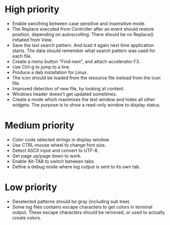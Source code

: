 High priority
=============
* Enable swicthing between case sensitive and insensitive mode.
* The Replace executed from Controller after an event should restore position, depending on autoscrolling.
There should be no Replace() initiated from View.
* Save the last search pattern. And load it again next time application starts.
The data should remember what search pattern was used for each file.
* Create a menu button "Find next", and attach accelerator F3.
* Use Ctrl-g to jump to a line.
* Produce a deb installation for Linux.
* The icon should be loaded from the resource file instead from the icon file.
* Improved detection of new file, by looking at content.
* Windows header doesn't get updated sometimes.
* Create a mode which maximises the test window and hides all other widgets.
The purpose is to show a read-only window to display status.

Medium priority
===============
* Color code selected strings in display window.
* Use CTRL-mouse wheel to change font size.
* Detect ASCII input and convert to UTF-8.
* Get page up/page down to work.
* Enable Alt-TAB to switch between tabs.
* Define a debug mode where log output is sent to its own tab.

Low priority
============
* Deselected patterns should be gray (including sub tree).
* Some log files contains escape characters to get colors in terminal output. These escape characters should be removed, or used to actually create colors.
